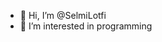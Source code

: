 - 👋 Hi, I’m @SelmiLotfi
- 👀 I’m interested in programming 


<!---
SelmiLotfi/SelmiLotfi is a ✨ special ✨ repository because its `README.md` (this file) appears on your GitHub profile.
You can click the Preview link to take a look at your changes.
--->
